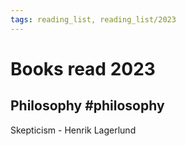 ```yaml
---
tags: reading_list, reading_list/2023
---
```


# Books read 2023
## Philosophy #philosophy 
Skepticism - Henrik Lagerlund
